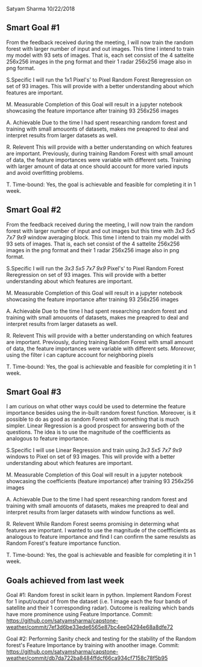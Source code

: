 Satyam Sharma
10/22/2018

## Smart Goal #1
From the feedback received during the meeting, I will now train the random forest with larger number of input and out images. This time I intend to train my model with 93 sets of images. That is, each set consist of the 4 sattelite 256x256 images in the png format and their 1 radar 256x256 image also in png format.

S.Specific
I will run the 1x1 Pixel's' to Pixel Random Forest Reregression on set of 93 images. This will provide with a better understanding about which features are important. 

M. Measurable
Completion of this Goal will result in a jupyter notebook showcasing the feature importance after training 93 256x256 images 

A. Achievable
Due to the time I had spent researching random forest and training with small amouonts of datasets, makes me preapred to deal and interpret results from larger datasets as well.

R. Relevent
This will provide with a better understanding on which features are important. Previously, during training Random Forest with small amount of data, the feature importances were variable with different sets. Training with larger amount of data at once should account for more varied inputs and avoid overfitting problems.

T. Time-bound:
Yes, the goal is achievable and feasible for completing it in 1 week. 



## Smart Goal #2
From the feedback received during the meeting, I will now train the random forest with larger number of input and out images but this time with *3x3* *5x5* *7x7* *9x9* window averaging block. This time I intend to train my model with 93 sets of images. That is, each set consist of the 4 sattelite 256x256 images in the png format and their 1 radar 256x256 image also in png format.

S.Specific
I will run the *3x3* *5x5* *7x7* *9x9* Pixel's' to Pixel Random Forest Reregression on set of 93 images. This will provide with a better understanding about which features are important.

M. Measurable
Completion of this Goal will result in a jupyter notebook showcasing the feature importance after training 93 256x256 images 

A. Achievable
Due to the time I had spent researching random forest and training with small amouonts of datasets, makes me preapred to deal and interpret results from larger datasets as well.

R. Relevent
This will provide with a better understanding on which features are important. Previously, during training Random Forest with small amount of data, the feature importances were variable with different sets. *Moreover,* using the filter i can capture account for neighboring pixels

T. Time-bound:
Yes, the goal is achievable and feasible for completing it in 1 week. 


## Smart Goal #3
I am curious on what other ways could be used to determine the feature importance besides using the in-built random forest function. Moreover, is it possible to do as good as random Forest with something that is much simpler. Linear Regression is a good prospect for answering both of the questions. The idea is to use the magnitude of the coeffficients as analogous to feature importance. 

S.Specific
I will use Linear Regression and train using *3x3* *5x5* *7x7* *9x9* windows to Pixel on set of 93 images. This will provide with a better understanding about which features are important.

M. Measurable
Completion of this Goal will result in a jupyter notebook showcasing the coefficients (feature importance) after training 93 256x256 images 

A. Achievable
Due to the time I had spent researching random forest and training with small amouonts of datasets, makes me preapred to deal and interpret results from larger datasets with window functions as well.

R. Relevent
While Random Forest seems promising in determing what features are important. I wanted to use the magnitude of the coeffficients as analogous to feature importance and find I can confirm the same resulsts as Random Forest's feature importance function.

T. Time-bound:
Yes, the goal is achievable and feasible for completing it in 1 week. 


## Goals achieved from last week
Goal #1:
Random forest in scikit learn in python. Implement Random Forest for 1 input/output of from the dataset (i.e. 1 image each the four bands of satellite and their 1 corresponding radar). Outcome is realizing which bands have more prominence using Feature Importance.
Commit:
https://github.com/satyamsharma/capstone-weather/commit/7ef3d6be33ede6565e87bc4ee04294e68a8dfe72


Goal #2:
Performing Sanity check and testing for the stability of the Random forest's Feature Importance by training with anoother image.
Commit:
https://github.com/satyamsharma/capstone-weather/commit/db7da722ba8484ffdcf66ca934cf7158c78f5b95
